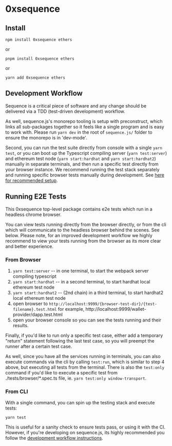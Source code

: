 0xsequence
==========

## Install

`npm install 0xsequence ethers`

or

`pnpm install 0xsequence ethers`

or

`yarn add 0xsequence ethers`


## Development Workflow

Sequence is a critical piece of software and any change should be delivered via a TDD (test-driven development)
workflow. 

As well, sequence.js's monorepo tooling is setup with preconstruct, which links all sub-packages together
so it feels like a single program and is easy to work with. Please run `yarn dev` in the root of `sequence.js/`
folder to ensure the monorepo is in 'dev-mode'.

Second, you can run the test suite directly from console with a single `yarn test`, or you can boot up the Typescript
compiling server (`yarn test:server`) and ethereum test node (`yarn start:hardhat` and `yarn start:hardhat2`) manually
in separate terminals, and then run a specific test directly from your browser instance. We recommend running the
test stack separately and running specific browser tests manually during development. See [here for recommended setup](./#from-browser).


## Running E2E Tests

This 0xsequence top-level package contains e2e tests which run in a headless chrome browser.

You can view tests running directly from the browser directly, or from the cli which will communicate
to the headless browser behind the scenes. See below. Please note, for an improved development workflow
we highly recommend to view your tests running from the browser as its more clear and better experience.


### From Browser

1. `yarn test:server` -- in one terminal, to start the webpack server compiling typescript
2. `yarn start:hardhat` -- in a second terminal, to start hardhat local ethereum test node
3. `yarn start:hardhat2` -- (2nd chain) in a third terminal, to start hardhat2 local ethereum test node
4. open browser to `http://localhost:9999/{browser-test-dir}/{test-filename}.test.html` for example,
   http://localhost:9999/wallet-provider/dapp.test.html
5. open your browser console so you can see the tests running and their results.

Finally, if you'd like to run only a specific test case, either add a temporary "return" statement
following the last test case, so you will preempt the runner after a certain test case.

As well, since you have all the services running in terminals, you can also execute commands via
the cli by calling `test:run`, which is similar to step 4 above, but executing all tests from the terminal.
There is also the `test:only` command if you'd like to execute a specific test from ./tests/browser/*.spec.ts
file, ie. `yarn test:only window-transport`.


### From CLI

With a single command, you can spin up the testing stack and execute tests:

`yarn test`

This is useful for a sanity check to ensure tests pass, or using it with the CI. However, if you're
developing on sequence.js, its highly recommended you follow the [development workflow instructions](./#development-workflow).

